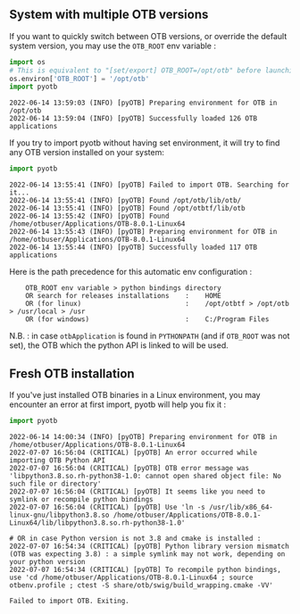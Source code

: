 ## System with multiple OTB versions

If you want to quickly switch between OTB versions, or override the default system version, you may use the `OTB_ROOT` env variable :

```python
import os
# This is equivalent to "[set/export] OTB_ROOT=/opt/otb" before launching python
os.environ['OTB_ROOT'] = '/opt/otb'
import pyotb
```

```text
2022-06-14 13:59:03 (INFO) [pyOTB] Preparing environment for OTB in /opt/otb
2022-06-14 13:59:04 (INFO) [pyOTB] Successfully loaded 126 OTB applications
```

If you try to import pyotb without having set environment, it will try to find any OTB version installed on your system:

```python
import pyotb
```

```text
2022-06-14 13:55:41 (INFO) [pyOTB] Failed to import OTB. Searching for it...
2022-06-14 13:55:41 (INFO) [pyOTB] Found /opt/otb/lib/otb/
2022-06-14 13:55:41 (INFO) [pyOTB] Found /opt/otbtf/lib/otb
2022-06-14 13:55:42 (INFO) [pyOTB] Found /home/otbuser/Applications/OTB-8.0.1-Linux64
2022-06-14 13:55:43 (INFO) [pyOTB] Preparing environment for OTB in /home/otbuser/Applications/OTB-8.0.1-Linux64
2022-06-14 13:55:44 (INFO) [pyOTB] Successfully loaded 117 OTB applications
```

Here is the path precedence for this automatic env configuration :

```text
    OTB_ROOT env variable > python bindings directory
    OR search for releases installations    :    HOME
    OR (for linux)                          :    /opt/otbtf > /opt/otb > /usr/local > /usr
    OR (for windows)                        :    C:/Program Files
```

N.B. :  in case `otbApplication` is found in `PYTHONPATH` (and if `OTB_ROOT` was not set), the OTB which the python API is linked to will be used.  

## Fresh OTB installation

If you've just installed OTB binaries in a Linux environment, you may encounter an error at first import, pyotb will help you fix it :

```python
import pyotb
```

```text
2022-06-14 14:00:34 (INFO) [pyOTB] Preparing environment for OTB in /home/otbuser/Applications/OTB-8.0.1-Linux64
2022-07-07 16:56:04 (CRITICAL) [pyOTB] An error occurred while importing OTB Python API
2022-07-07 16:56:04 (CRITICAL) [pyOTB] OTB error message was 'libpython3.8.so.rh-python38-1.0: cannot open shared object file: No such file or directory'
2022-07-07 16:56:04 (CRITICAL) [pyOTB] It seems like you need to symlink or recompile python bindings
2022-07-07 16:56:04 (CRITICAL) [pyOTB] Use 'ln -s /usr/lib/x86_64-linux-gnu/libpython3.8.so /home/otbuser/Applications/OTB-8.0.1-Linux64/lib/libpython3.8.so.rh-python38-1.0'

# OR in case Python version is not 3.8 and cmake is installed :
2022-07-07 16:54:34 (CRITICAL) [pyOTB] Python library version mismatch (OTB was expecting 3.8) : a simple symlink may not work, depending on your python version
2022-07-07 16:54:34 (CRITICAL) [pyOTB] To recompile python bindings, use 'cd /home/otbuser/Applications/OTB-8.0.1-Linux64 ; source otbenv.profile ; ctest -S share/otb/swig/build_wrapping.cmake -VV'

Failed to import OTB. Exiting.
```
